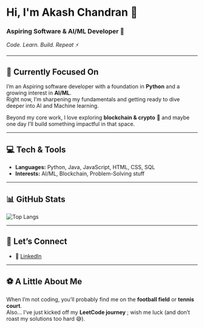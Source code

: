 # Hi, I'm Akash Chandran 👋  

### Aspiring Software & AI/ML Developer 🚀  
*Code. Learn. Build. Repeat ⚡*  

---

## 🌱 Currently Focused On  
I’m an Aspiring software developer with a foundation in **Python** and a growing interest in **AI/ML**.  
Right now, I’m sharpening my fundamentals and getting ready to dive deeper into AI and Machine learning.  

Beyond my core work, I love exploring **blockchain & crypto** 💸 and maybe one day I’ll build something impactful in that space.  

---

## 💻 Tech & Tools  
- **Languages:** Python, Java, JavaScript, HTML, CSS, SQL  
- **Interests:** AI/ML, Blockchain, Problem-Solving stuff  

---

## 📊 GitHub Stats  
![Top Langs](https://github-readme-stats.vercel.app/api/top-langs/?username=akashdevbuilds&layout=compact&theme=tokyonight)  

---

## 🤝 Let’s Connect  
- 💼 [LinkedIn](https://www.linkedin.com/in/akash-chandran-csdev/)  

---

## ⚽ A Little About Me  
When I’m not coding, you’ll probably find me on the **football field** or **tennis court**.  
Also… I’ve just kicked off my **LeetCode journey** ; wish me luck (and don’t roast my solutions too hard 😅).  
